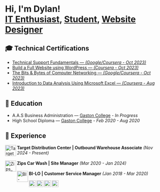 <h1>Hi, I'm Dylan! <br/><a href="https://github.com/dylanhester">IT Enthusiast</a>, <a href="https://www.linkedin.com/in/dylanhester2/">Student</a>, <a href="https://www.dylanhester.com/">Website Designer</a></h1>

<h2>🎓 Technical Certifications</h2>

- [Technical Support Fundamentals — <i>(Google/Coursera - Oct 2023)</i>](https://coursera.org/verify/54GK8G9CDM3E)
- [Build a Full Website using WordPress — <i>(Coursera - Oct 2023)</i>](https://coursera.org/verify/FMHZ3T4JTXDA)
- [The Bits & Bytes of Computer Networking — <i>(Google/Coursera - Oct 2023)</i>](https://coursera.org/verify/6MTUB69UU2YD )
- [Introduction to Data Analysis Using Microsoft Excel — <i>(Coursera - Aug 2023)</i>](https://coursera.org/verify/NQFNHSSJEYLU)

<h2> 🍎 Education</h2>

- A.A.S Business Administration — [Gaston College](https://catalog.gaston.edu/preview_program.php?catoid=34&poid=4986&returnto=1732) - <i>In Progress</i>
- High School Diploma — [Gaston College](https://www.gaston.edu/high-school-equivalency/adult-high-school-diploma/ahs-courses/) - <i>Feb 2020 - Aug 2020</i>

<h2> 📁 Experience</h2>

<img align="left" alt="Target_Logo.svg" width="36px" src="https://upload.wikimedia.org/wikipedia/commons/9/9a/Target_logo.svg" /><b>Target Distribution Center | Outbound Warehouse Associate</b> <i>(Nov 2024 - Present)</i>
<br></br>
<img align="left" alt="Zips_Car_Wash_Logo.svg" width="36px" src="https://www.zipscarwash.com/assets/svg/Zips-Logo.svg" /><b>Zips Car Wash | Site Manager</b> <i>(Mar 2020 - Jan 2024)</i>
<br></br>
<img align="left" alt="BI-LO.svg" width="36px" src="https://upload.wikimedia.org/wikipedia/commons/6/67/BI-LO_Logo.svg" /><b>BI-LO | Customer Service Manager</b> <i>(Jan 2018 - Mar 2020)</i>

[<img align="left" alt="JoshMadakor | YouTube" width="22px" src="https://cdn.jsdelivr.net/npm/simple-icons@v3/icons/youtube.svg" />][youtube]
[<img align="left" alt="JoshMadakor | Twitter" width="22px" src="https://cdn.jsdelivr.net/npm/simple-icons@v3/icons/twitter.svg" />][twitter]
[<img align="left" alt="JoshMadakor | LinkedIn" width="22px" src="https://cdn.jsdelivr.net/npm/simple-icons@v3/icons/linkedin.svg" />][linkedin]
[<img align="left" alt="JoshMadakor | Instagram" width="22px" src="https://cdn.jsdelivr.net/npm/simple-icons@v3/icons/instagram.svg" />][instagram]

[twitter]: https://twitter.com/joshmadakor
[youtube]: https://www.youtube.com/c/joshmadakor
[instagram]: https://www.instagram.com/joshmadakor/
[linkedin]: https://linkedin.com/in/joshmadakor

<!--
**joshmadakor1/joshmadakor1** is a ✨ _special_ ✨ repository because its `README.md` (this file) appears on your GitHub profile.

Here are some ideas to get you started:

- 🔭 I’m currently working on ...
- 🌱 I’m currently learning ...
- 👯 I’m looking to collaborate on ...
- 🤔 I’m looking for help with ...
- 💬 Ask me about ...
- 📫 How to reach me: ...
- 😄 Pronouns: ...
- ⚡ Fun fact: ...
-->
